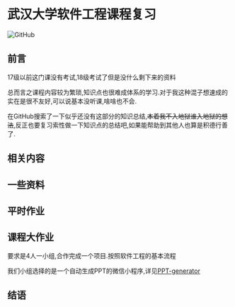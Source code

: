 # 武汉大学软件工程课程复习

![GitHub](https://img.shields.io/github/license/luzhixing12345/WHU-software-engineering)

## 前言

17级以前这门课没有考试,18级考试了但是没什么剩下来的资料

总而言之课程内容较为繁琐,知识点也很难成体系的学习.对于我这种混子想速成的实在是很不友好,可以说基本没听课,啥啥也不会.

在GitHub搜索了一下似乎还没有这部分的知识总结,~~本着我不入地狱谁入地狱的想法~~,反正也要复习索性做一下知识点的总结吧,如果能帮助到其他人也算是积德行善了.

## 相关内容

## 一些资料

## 平时作业

## 课程大作业

要求是4人一小组,合作完成一个项目.按照软件工程的基本流程

我们小组选择的是一个自动生成PPT的微信小程序,详见[PPT-generator](https://github.com/learner-shx/PPT-generator)

## 结语
